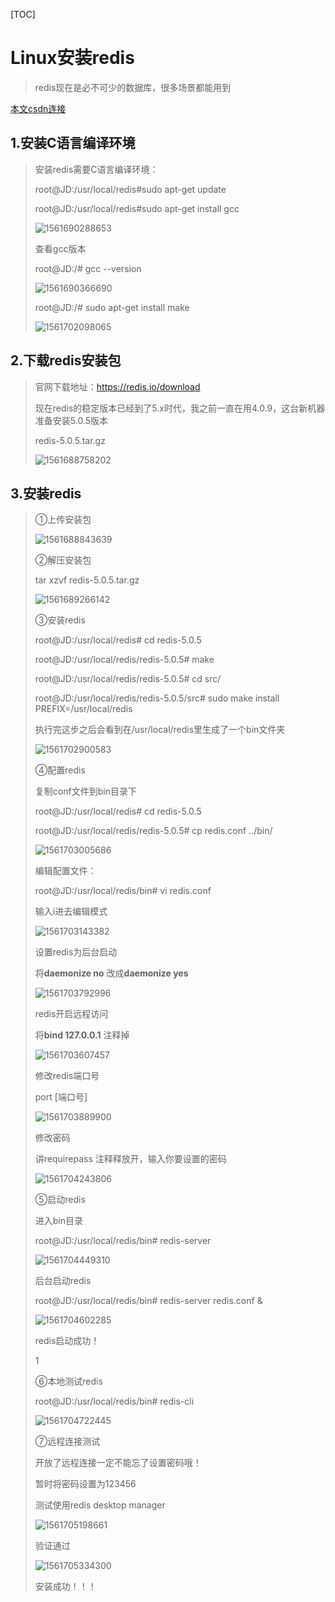 [TOC]

# Linux安装redis

> redis现在是必不可少的数据库，很多场景都能用到

[本文csdn连接](https://blog.csdn.net/sinat_32602455/article/details/94004325)



## 1.安装C语言编译环境

> 安装redis需要C语言编译环境：
>
> root@JD:/usr/local/redis#sudo apt-get update
>
> root@JD:/usr/local/redis#sudo apt-get install gcc
>
> ![1561690288653](C:\Users\DELL\AppData\Roaming\Typora\typora-user-images\1561690288653.png)
>
> 查看gcc版本
>
> root@JD:/# gcc --version
>
> ![1561690366690](C:\Users\DELL\AppData\Roaming\Typora\typora-user-images\1561690366690.png)
>
> root@JD:/# sudo apt-get install make
>
> ![1561702098065](C:\Users\DELL\AppData\Roaming\Typora\typora-user-images\1561702098065.png)



## 2.下载redis安装包

> 官网下载地址：<https://redis.io/download>
>
> 现在redis的稳定版本已经到了5.x时代，我之前一直在用4.0.9，这台新机器准备安装5.0.5版本
>
> redis-5.0.5.tar.gz
>
> ![1561688758202](C:\Users\DELL\AppData\Roaming\Typora\typora-user-images\1561688758202.png)



## 3.安装redis

> ①上传安装包
>
> ![1561688843639](C:\Users\DELL\AppData\Roaming\Typora\typora-user-images\1561688843639.png)
>
> 
>
> ②解压安装包
>
> tar xzvf redis-5.0.5.tar.gz
>
> ![1561689266142](C:\Users\DELL\AppData\Roaming\Typora\typora-user-images\1561689266142.png)
>
> 
>
> ③安装redis
>
> root@JD:/usr/local/redis# cd redis-5.0.5
>
> root@JD:/usr/local/redis/redis-5.0.5# make
>
> root@JD:/usr/local/redis/redis-5.0.5# cd src/
>
> root@JD:/usr/local/redis/redis-5.0.5/src# sudo make install PREFIX=/usr/local/redis
>
> 执行完这步之后会看到在/usr/local/redis里生成了一个bin文件夹
>
> ![1561702900583](C:\Users\DELL\AppData\Roaming\Typora\typora-user-images\1561702900583.png)
>
> ④配置redis
>
> 复制conf文件到bin目录下
>
> root@JD:/usr/local/redis# cd redis-5.0.5
>
> root@JD:/usr/local/redis/redis-5.0.5# cp redis.conf ../bin/
>
> ![1561703005686](C:\Users\DELL\AppData\Roaming\Typora\typora-user-images\1561703005686.png)
>
> 编辑配置文件：
>
> root@JD:/usr/local/redis/bin# vi redis.conf
>
> 输入i进去编辑模式
>
> ![1561703143382](C:\Users\DELL\AppData\Roaming\Typora\typora-user-images\1561703143382.png)
>
> 设置redis为后台启动
>
> 将**daemonize no** 改成**daemonize yes**
>
> ![1561703792996](C:\Users\DELL\AppData\Roaming\Typora\typora-user-images\1561703792996.png)
>
> redis开启远程访问
>
> 将**bind 127.0.0.1** 注释掉
>
> ![1561703607457](C:\Users\DELL\AppData\Roaming\Typora\typora-user-images\1561703607457.png)
>
> 修改redis端口号
>
> port [端口号]
>
> ![1561703889900](C:\Users\DELL\AppData\Roaming\Typora\typora-user-images\1561703889900.png)
>
> 修改密码
>
> 讲requirepass 注释释放开，输入你要设置的密码
>
> ![1561704243806](C:\Users\DELL\AppData\Roaming\Typora\typora-user-images\1561704243806.png)
>
> 
>
> ⑤启动redis
>
> 进入bin目录
>
> root@JD:/usr/local/redis/bin# redis-server
>
> ![1561704449310](C:\Users\DELL\AppData\Roaming\Typora\typora-user-images\1561704449310.png)
>
> 
>
> 后台启动redis
>
> root@JD:/usr/local/redis/bin# redis-server redis.conf &
>
> ![1561704602285](C:\Users\DELL\AppData\Roaming\Typora\typora-user-images\1561704602285.png)
>
> redis启动成功！
>
> 1
>
> ⑥本地测试redis
>
> root@JD:/usr/local/redis/bin# redis-cli
>
> ![1561704722445](C:\Users\DELL\AppData\Roaming\Typora\typora-user-images\1561704722445.png)
>
> ⑦远程连接测试
>
> 开放了远程连接一定不能忘了设置密码哦！
>
> 暂时将密码设置为123456
>
> 测试使用redis desktop manager
>
> ![1561705198661](C:\Users\DELL\AppData\Roaming\Typora\typora-user-images\1561705198661.png)
>
> 验证通过
>
> ![1561705334300](C:\Users\DELL\AppData\Roaming\Typora\typora-user-images\1561705334300.png)
>
> 安装成功！！！
